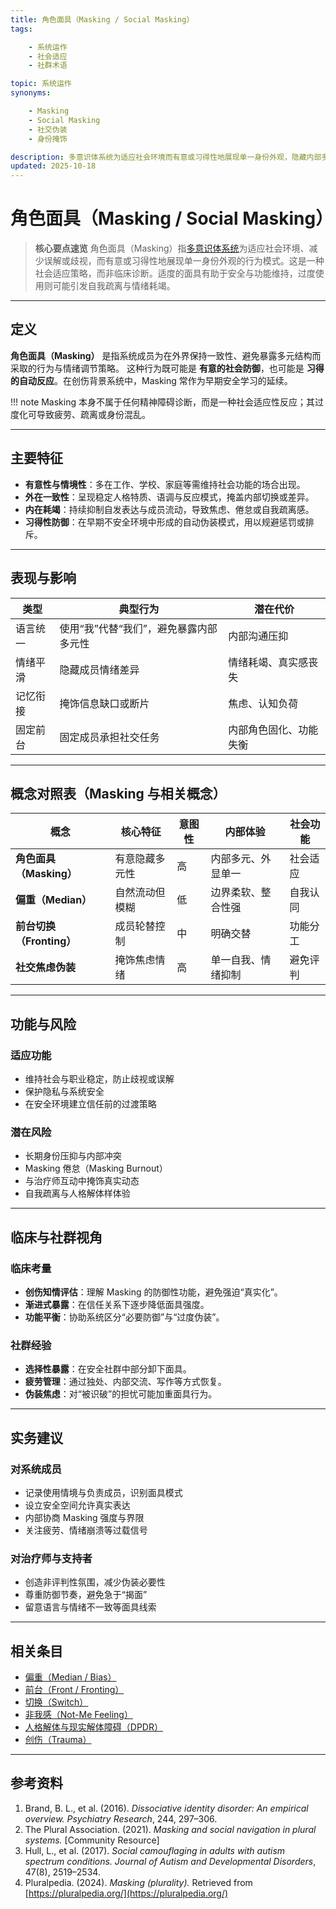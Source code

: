 ```yaml
---
title: 角色面具（Masking / Social Masking）
tags:

    - 系统运作
    - 社会适应
    - 社群术语

topic: 系统运作
synonyms:

    - Masking
    - Social Masking
    - 社交伪装
    - 身份掩饰

description: 多意识体系统为适应社会环境而有意或习得性地展现单一身份外观，隐藏内部多元性的行为模式与策略
updated: 2025-10-18
---
```


# 角色面具（Masking / Social Masking）

> **核心要点速览**
> 角色面具（Masking）指[多意识体系统](Multiple_Personality_System.md)为适应社会环境、减少误解或歧视，而有意或习得性地展现单一身份外观的行为模式。这是一种社会适应策略，而非临床诊断。适度的面具有助于安全与功能维持，过度使用则可能引发自我疏离与情绪耗竭。

---

## 定义

**角色面具（Masking）** 是指系统成员为在外界保持一致性、避免暴露多元结构而采取的行为与情绪调节策略。
这种行为既可能是 **有意的社会防御**，也可能是 **习得的自动反应**。在创伤背景系统中，Masking 常作为早期安全学习的延续。

!!! note
    Masking 本身不属于任何精神障碍诊断，而是一种社会适应性反应；其过度化可导致疲劳、疏离或身份混乱。

---

## 主要特征

- **有意性与情境性**：多在工作、学校、家庭等需维持社会功能的场合出现。
- **外在一致性**：呈现稳定人格特质、语调与反应模式，掩盖内部切换或差异。
- **内在耗竭**：持续抑制自发表达与成员流动，导致焦虑、倦怠或自我疏离感。
- **习得性防御**：在早期不安全环境中形成的自动伪装模式，用以规避惩罚或排斥。

---

## 表现与影响

| 类型 | 典型行为 | 潜在代价 |
|------|-----------|-----------|
| 语言统一 | 使用“我”代替“我们”，避免暴露内部多元性 | 内部沟通压抑 |
| 情绪平滑 | 隐藏成员情绪差异 | 情绪耗竭、真实感丧失 |
| 记忆衔接 | 掩饰信息缺口或断片 | 焦虑、认知负荷 |
| 固定前台 | 固定成员承担社交任务 | 内部角色固化、功能失衡 |

---

## 概念对照表（Masking 与相关概念）

| 概念 | 核心特征 | 意图性 | 内部体验 | 社会功能 |
|------|----------|--------|----------|----------|
| **角色面具（Masking）** | 有意隐藏多元性 | 高 | 内部多元、外显单一 | 社会适应 |
| **偏重（Median）** | 自然流动但模糊 | 低 | 边界柔软、整合性强 | 自我认同 |
| **前台切换（Fronting）** | 成员轮替控制 | 中 | 明确交替 | 功能分工 |
| **社交焦虑伪装** | 掩饰焦虑情绪 | 高 | 单一自我、情绪抑制 | 避免评判 |

---

## 功能与风险

### 适应功能

- 维持社会与职业稳定，防止歧视或误解
- 保护隐私与系统安全
- 在安全环境建立信任前的过渡策略

### 潜在风险

- 长期身份压抑与内部冲突
- Masking 倦怠（Masking Burnout）
- 与治疗师互动中掩饰真实动态
- 自我疏离与人格解体样体验

---

## 临床与社群视角

### 临床考量

- **创伤知情评估**：理解 Masking 的防御性功能，避免强迫“真实化”。
- **渐进式暴露**：在信任关系下逐步降低面具强度。
- **功能平衡**：协助系统区分“必要防御”与“过度伪装”。

### 社群经验

- **选择性暴露**：在安全社群中部分卸下面具。
- **疲劳管理**：通过独处、内部交流、写作等方式恢复。
- **伪装焦虑**：对“被识破”的担忧可能加重面具行为。

---

## 实务建议

### 对系统成员

- 记录使用情境与负责成员，识别面具模式
- 设立安全空间允许真实表达
- 内部协商 Masking 强度与界限
- 关注疲劳、情绪崩溃等过载信号

### 对治疗师与支持者

- 创造非评判性氛围，减少伪装必要性
- 尊重防御节奏，避免急于“揭面”
- 留意语言与情绪不一致等面具线索

---

## 相关条目

- [偏重（Median / Bias）](Median-Bias.md)
- [前台（Front / Fronting）](Front-Fronting.md)
- [切换（Switch）](Switch.md)
- [非我感（Not-Me Feeling）](Not-Me-Feeling.md)
- [人格解体与现实解体障碍（DPDR）](Depersonalization-Derealization-Disorder-DPDR.md)
- [创伤（Trauma）](Trauma.md)

---

## 参考资料

1. Brand, B. L., et al. (2016). *Dissociative identity disorder: An empirical overview.* *Psychiatry Research*, 244, 297–306.
2. The Plural Association. (2021). *Masking and social navigation in plural systems.* [Community Resource]
3. Hull, L., et al. (2017). *Social camouflaging in adults with autism spectrum conditions.* *Journal of Autism and Developmental Disorders*, 47(8), 2519–2534.
4. Pluralpedia. (2024). *Masking (plurality).* Retrieved from [https://pluralpedia.org/](https://pluralpedia.org/)

